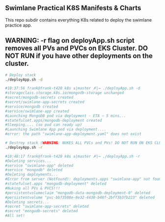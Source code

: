 ## Swimlane Practical K8S Manifests & Charts
This repo subdir contains everything K8s related to deploy the swimlane practice app.

## WARNING: -r flag on deployApp.sh script removes all PVs and PVCs on EKS Cluster. DO NOT RUN if you have other deployments on the cluster. 

```bash
# Deploy stack
./deployApp.sh -d

#10:37:56 frank@frank-t420 k8s ±|master ✗|→ ./deployApp.sh -d
#storageclass.storage.k8s.io/mongodb-storage unchanged
#secret/mongodb-secrets created
#secret/swimlane-app-secrets created
#service/mongodb created
#service/swimlane-app created
#Launching MongoDB pod via deployment - ETA ~ 5 mins...
#statefulset.apps/mongodb-deployment created
#Sleeping.... (so pod can ready up)
#Launching Swimlane App pod via deployment....
#error: the path "swimlane-app-deployment.yaml" does not exist

# Destroy stack (WARNING: NUKES ALL PVCs and PVs! DO NOT RUN ON EKS CLUSTER RUNNING OTHER APPS)
./deployApp.sh -r

#10:48:17 frank@frank-t420 k8s ±|master ✗|→ ./deployApp.sh -r
#Deleting services...
#service "swimlane-app" deleted
#service "mongodb" deleted
#Deleting deployments...
#Error from server (NotFound): deployments.apps "swimlane-app" not found
#statefulset.apps "mongodb-deployment" deleted
#Nuking all PVs & PVCS!!!
#persistentvolumeclaim "mongodb-data-mongodb-deployment-0" deleted
#persistentvolume "pvc-bb73508e-8e32-4430-b48f-2bff3b3fb223" deleted
#Deleting secrets...
#secret "swimlane-app-secrets" deleted
#secret "mongodb-secrets" deleted
#All set!


```